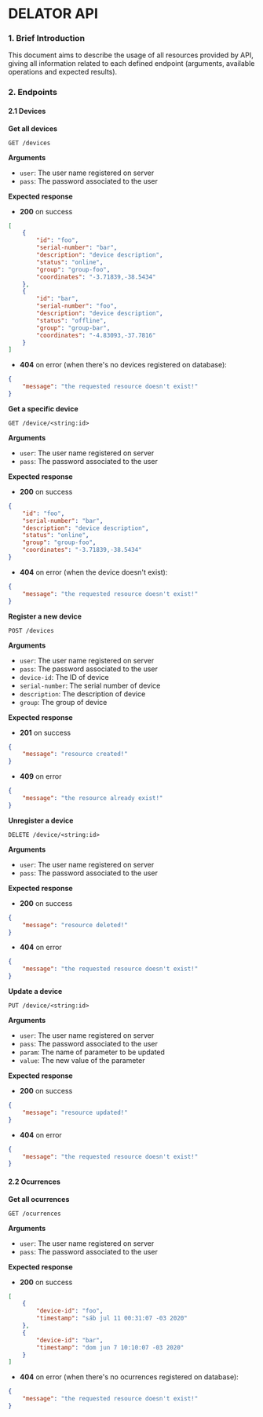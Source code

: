 # DELATOR API

### 1. Brief Introduction

This document aims to describe the usage of all resources provided by API, giving all information
related to each defined endpoint (arguments, available operations and expected results).

### 2. Endpoints

#### 2.1 Devices

**Get all devices**

`GET /devices`

**Arguments**

- ```user```: The user name registered on server
- ```pass```: The password associated to the user

**Expected response**

- **200** on success

```json
[
    {
        "id": "foo",
        "serial-number": "bar",
        "description": "device description",
        "status": "online",
        "group": "group-foo",
        "coordinates": "-3.71839,-38.5434"
    },
    {
        "id": "bar",
        "serial-number": "foo",
        "description": "device description",
        "status": "offline",
        "group": "group-bar",
        "coordinates": "-4.83093,-37.7816"
    }
]
```

- **404** on error (when there's no devices registered on  database):

```json
{
    "message": "the requested resource doesn't exist!"
}
```

**Get a specific device**

`GET /device/<string:id>`

**Arguments**

- ```user```: The user name registered on server
- ```pass```: The password associated to the user

**Expected response**

- **200** on success

```json
{
    "id": "foo",
    "serial-number": "bar",
    "description": "device description",
    "status": "online",
    "group": "group-foo",
    "coordinates": "-3.71839,-38.5434"
}
```

- **404** on error (when the device doesn't exist):

```json
{
    "message": "the requested resource doesn't exist!"
}
```

**Register a new device**

`POST /devices`

**Arguments**

- ```user```: The user name registered on server
- ```pass```: The password associated to the user
- ```device-id```: The ID of device
- ```serial-number```: The serial number of device
- ```description```: The description of device
- ```group```: The group of device

**Expected response**

- **201** on success

```json
{
    "message": "resource created!"
}
```

- **409** on error

```json
{
    "message": "the resource already exist!"
}
```

**Unregister a device**

`DELETE /device/<string:id>`

**Arguments**

- ```user```: The user name registered on server
- ```pass```: The password associated to the user

**Expected response**

- **200** on success

```json
{
    "message": "resource deleted!"
}
```

- **404** on error

```json
{
    "message": "the requested resource doesn't exist!"
}
```

**Update a device**

`PUT /device/<string:id>`

**Arguments**

- ```user```: The user name registered on server
- ```pass```: The password associated to the user
- ```param```: The name of parameter to be updated
- ```value```: The new value of the parameter

**Expected response**

- **200** on success

```json
{
    "message": "resource updated!"
}
```

- **404** on error

```json
{
    "message": "the requested resource doesn't exist!"
}
```

#### 2.2 Ocurrences

**Get all ocurrences**

`GET /ocurrences`

**Arguments**

- ```user```: The user name registered on server
- ```pass```: The password associated to the user

**Expected response**

- **200** on success

```json
[
    {
        "device-id": "foo",
        "timestamp": "sáb jul 11 00:31:07 -03 2020"
    },
    {
        "device-id": "bar",
        "timestamp": "dom jun 7 10:10:07 -03 2020"
    }
]
```

- **404** on error (when there's no ocurrences registered on database):

```json
{
    "message": "the requested resource doesn't exist!"
}
```
